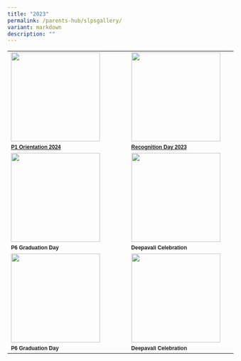 ```yaml
---
title: "2023"
permalink: /parents-hub/slpsgallery/
variant: markdown
description: ""
---
```

<table border="0" cellpadding="0" cellspacing="0" style="width:509px">
		<tbody>
		<tr>
			<td style="width:274px"><a href="https://photos.app.goo.gl/mJGdALhZY9YKPgQU6"><img src="/images/p1_orientation.png" style="float:left; margin-right:15px; width:200px"></a></td>
			<td style="width:226px"><a href="https://photos.app.goo.gl/ycdYGgRhzVYyqHwH7"><img src="/images/Recognition_Day__2.png" style="float:left; margin-right:15px;width:200px"></a></td>
		</tr>
		<tr>
			<td style="width:274px"><span style="font-family:Arial,Helvetica,sans-serif"><span style="font-size:12px"><strong><a href="https://photos.app.goo.gl/mJGdALhZY9YKPgQU6">P1 Orientation 2024 </a></strong>
			</span></span></td><td style="width:226px"><span style="font-family:Arial,Helvetica,sans-serif"><span style="font-size:12px"><strong><a href="https://photos.app.goo.gl/ycdYGgRhzVYyqHwH7">Recognition Day 2023</a></strong></span></span></td>
		</tr>
		<tr>
			<td style="width:274px"><img src="/images/P6_grad.png" style="float:left; margin-right:15px; width:200px"></td>
			<td style="width:226px"><img src="" style="float:left; margin-right:15px;width:200px"></td>
		</tr>
		<tr>
			<td style="width:274px"><span style="font-family:Arial,Helvetica,sans-serif"><span style="font-size:12px"><strong>P6 Graduation Day </strong>
			</span></span></td><td style="width:226px"><span style="font-family:Arial,Helvetica,sans-serif"><span style="font-size:12px"><strong>Deepavali Celebration </strong></span></span></td>
		</tr>
				<tr><td style="width:274px"><img src="" style="float:left; margin-right:15px; width:200px"></td>
			<td style="width:226px"><img src="" style="float:left; margin-right:15px;width:200px"></td>
		</tr>
		<tr>
			<td style="width:274px"><span style="font-family:Arial,Helvetica,sans-serif"><span style="font-size:12px"><strong>P6 Graduation Day </strong>
			</span></span></td><td style="width:226px"><span style="font-family:Arial,Helvetica,sans-serif"><span style="font-size:12px"><strong>Deepavali Celebration </strong></span></span></td>
		</tr>
			
		
		
		

		

     

</tbody></table>
